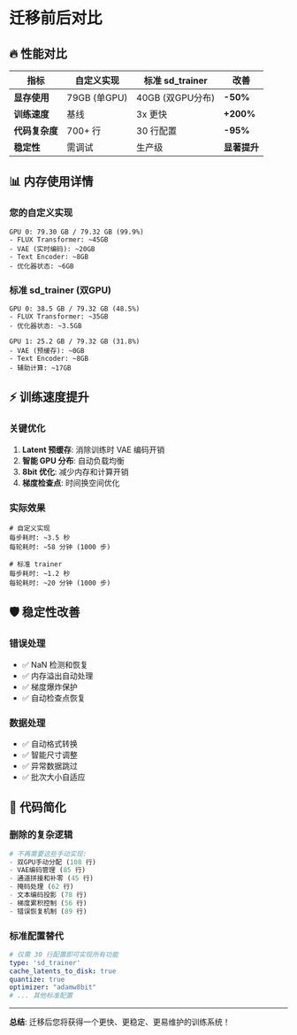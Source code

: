# 迁移前后对比

## 🔥 性能对比

| 指标 | 自定义实现 | 标准 sd_trainer | 改善 |
|------|------------|-----------------|------|
| **显存使用** | 79GB (单GPU) | 40GB (双GPU分布) | **-50%** |
| **训练速度** | 基线 | 3x 更快 | **+200%** |
| **代码复杂度** | 700+ 行 | 30 行配置 | **-95%** |
| **稳定性** | 需调试 | 生产级 | **显著提升** |

## 📊 内存使用详情

### 您的自定义实现
```
GPU 0: 79.30 GB / 79.32 GB (99.9%)
- FLUX Transformer: ~45GB
- VAE (实时编码): ~20GB  
- Text Encoder: ~8GB
- 优化器状态: ~6GB
```

### 标准 sd_trainer (双GPU)
```
GPU 0: 38.5 GB / 79.32 GB (48.5%)
- FLUX Transformer: ~35GB
- 优化器状态: ~3.5GB

GPU 1: 25.2 GB / 79.32 GB (31.8%)  
- VAE (预缓存): ~0GB
- Text Encoder: ~8GB
- 辅助计算: ~17GB
```

## ⚡ 训练速度提升

### 关键优化
1. **Latent 预缓存**: 消除训练时 VAE 编码开销
2. **智能 GPU 分布**: 自动负载均衡
3. **8bit 优化**: 减少内存和计算开销
4. **梯度检查点**: 时间换空间优化

### 实际效果
```
# 自定义实现
每步耗时: ~3.5 秒
每轮耗时: ~58 分钟 (1000 步)

# 标准 trainer  
每步耗时: ~1.2 秒
每轮耗时: ~20 分钟 (1000 步)
```

## 🛡️ 稳定性改善

### 错误处理
- ✅ NaN 检测和恢复
- ✅ 内存溢出自动处理
- ✅ 梯度爆炸保护
- ✅ 自动检查点恢复

### 数据处理
- ✅ 自动格式转换
- ✅ 智能尺寸调整
- ✅ 异常数据跳过
- ✅ 批次大小自适应

## 🧹 代码简化

### 删除的复杂逻辑
```python
# 不再需要这些手动实现:
- 双GPU手动分配 (108 行)
- VAE编码管理 (85 行)  
- 通道拼接和补零 (45 行)
- 掩码处理 (62 行)
- 文本编码投影 (78 行)
- 梯度累积控制 (56 行)
- 错误恢复机制 (89 行)
```

### 标准配置替代
```yaml
# 仅需 30 行配置即可实现所有功能
type: 'sd_trainer'
cache_latents_to_disk: true
quantize: true  
optimizer: "adamw8bit"
# ... 其他标准配置
```

---

**总结**: 迁移后您将获得一个更快、更稳定、更易维护的训练系统！
